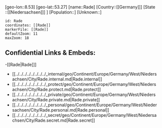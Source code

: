 ﻿---
location: [53.27,8.53]
mapzoom: [7,12] 
mapmarker: city 
type: City
tags:
- geo/City


SpocWebEntityId: 33598
isDeleted: false
confidential: public

---
[geo-lon::8.53]
[geo-lat::53.27]
[name::Rade]
[Country::[[Germany]]]
[State ::[[Niedersachsen]]] ]
[Population::]
[Unknown::]


```leaflet
id: Rade
coordinates: [[Rade]]
markerFile: [[Rade]]
defaultZoom: 11 
maxZoom: 18
```


## Confidential Links & Embeds: 
-[[Rade|Rade]]] 
- [[../../../../../../../../_internal/geo/Continent/Europe/Germany/West/Niedersachsen/City/Rade.internal.md|Rade.internal]] 
- [[../../../../../../../../_protect/geo/Continent/Europe/Germany/West/Niedersachsen/City/Rade.protect.md|Rade.protect]] 
- [[../../../../../../../../_private/geo/Continent/Europe/Germany/West/Niedersachsen/City/Rade.private.md|Rade.private]] 
- [[../../../../../../../../_personal/geo/Continent/Europe/Germany/West/Niedersachsen/City/Rade.personal.md|Rade.personal]] 
- [[../../../../../../../../_secret/geo/Continent/Europe/Germany/West/Niedersachsen/City/Rade.secret.md|Rade.secret]] 
